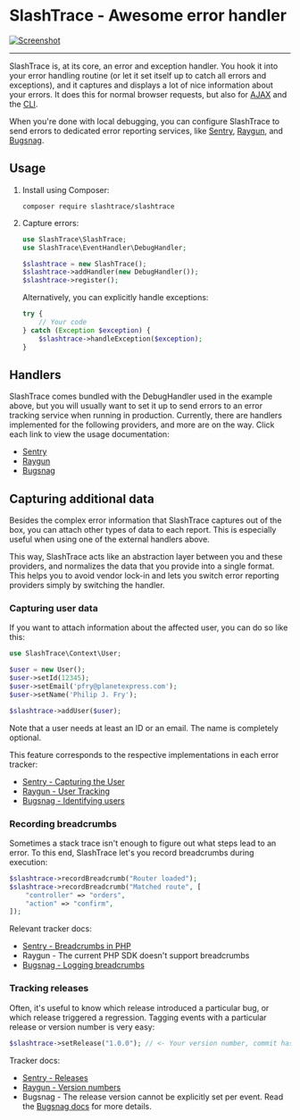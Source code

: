 # SlashTrace - Awesome error handler

[![Screenshot](https://i.imgur.com/pt4jlYX.png)](https://slashtrace.com/demo.php)

---

SlashTrace is, at its core, an error and exception handler. You hook it into your error handling routine (or let it set itself up to catch all errors and exceptions), and it captures and displays a lot of nice information about your errors. It does this for normal browser requests, but also for [AJAX](https://i.imgur.com/BnvCp4N.png) and the [CLI](https://i.imgur.com/GA7tS0T.png).

When you're done with local debugging, you can configure SlashTrace to send errors to dedicated error reporting services, like [Sentry](https://sentry.io/), [Raygun](https://raygun.com/), and [Bugsnag](https://www.bugsnag.com/).

## Usage

1. Install using Composer:

   ```
   composer require slashtrace/slashtrace
   ```
    
2. Capture errors:

   ```PHP
   use SlashTrace\SlashTrace;
   use SlashTrace\EventHandler\DebugHandler;

   $slashtrace = new SlashTrace();
   $slashtrace->addHandler(new DebugHandler());
   $slashtrace->register();
   ```

   Alternatively, you can explicitly handle exceptions:

   ```PHP
   try {
       // Your code
   } catch (Exception $exception) {
       $slashtrace->handleException($exception);
   }
   ``` 

## Handlers

SlashTrace comes bundled with the DebugHandler used in the example above, but you will usually want to set it up to send errors to an error tracking service when running in production. Currently, there are handlers implemented for the following providers, and more are on the way. Click each link to view the usage documentation:

- [Sentry](https://github.com/slashtrace/slashtrace-sentry)
- [Raygun](https://github.com/slashtrace/slashtrace-raygun)
- [Bugsnag](https://github.com/slashtrace/slashtrace-bugsnag)

## Capturing additional data

Besides the complex error information that SlashTrace captures out of the box, you can attach other types of data to each report. This is especially useful when using one of the external handlers above. 

This way, SlashTrace acts like an abstraction layer between you and these providers, and normalizes the data that you provide into a single format. This helps you to avoid vendor lock-in and lets you switch error reporting providers simply by switching the handler.

### Capturing user data

If you want to attach information about the affected user, you can do so like this:

```PHP
use SlashTrace\Context\User;

$user = new User();
$user->setId(12345); 
$user->setEmail('pfry@planetexpress.com');
$user->setName('Philip J. Fry');

$slashtrace->addUser($user);
```

Note that a user needs at least an ID or an email. The name is completely optional.

This feature corresponds to the respective implementations in each error tracker:

- [Sentry - Capturing the User](https://docs.sentry.io/learn/context/?platform=javascript#capturing-the-user)
- [Raygun - User Tracking](https://raygun.com/docs/workflow/user-tracking)
- [Bugsnag - Identifying users](https://docs.bugsnag.com/platforms/php/other/#identifying-users)


### Recording breadcrumbs

Sometimes a stack trace isn't enough to figure out what steps lead to an error. To this end, SlashTrace let's you record breadcrumbs during execution:

```PHP
$slashtrace->recordBreadcrumb("Router loaded");
$slashtrace->recordBreadcrumb("Matched route", [
    "controller" => "orders",
    "action" => "confirm",
]);
```

Relevant tracker docs:

- [Sentry - Breadcrumbs in PHP](https://blog.sentry.io/2016/05/27/php-breadcrumbs.html)
- Raygun - The current PHP SDK doesn't support breadcrumbs
- [Bugsnag - Logging breadcrumbs](https://docs.bugsnag.com/platforms/php/other/#logging-breadcrumbs)

### Tracking releases

Often, it's useful to know which release introduced a particular bug, or which release triggered a regression. Tagging events with a particular release or version number is very easy:

```PHP
$slashtrace->setRelease("1.0.0"); // <- Your version number, commit hash, etc.
```

Tracker docs:

- [Sentry - Releases](https://docs.sentry.io/learn/releases/?platform=javascript)
- [Raygun - Version numbers](https://raygun.com/docs/languages/php#php-version-number)
- Bugsnag - The release version cannot be explicitly set per event. Read the [Bugsnag docs](https://docs.bugsnag.com/platforms/php/other/#tracking-releases) for more details.




